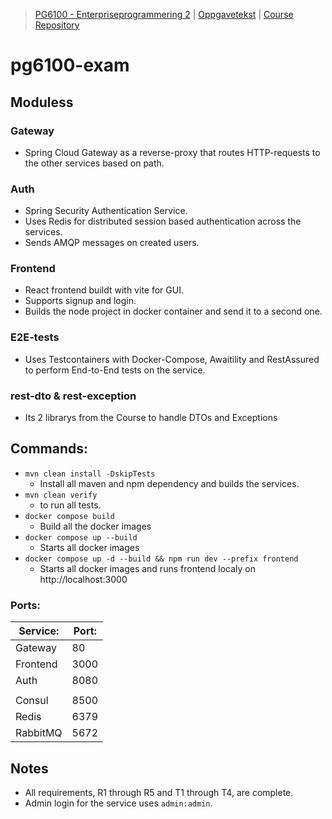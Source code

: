 > [PG6100 - Enterpriseprogrammering 2](https://old.kristiania.no/emnebeskrivelse-2-2/?kode=PG6102&arstall=2020&terminkode=H%C3%98ST) | [Oppgavetekst](./docs/2021-12_exam.pdf) | [Course Repository](https://github.com/arcuri82/testing_security_development_enterprise_systems)

# pg6100-exam

## Moduless

### Gateway

* Spring Cloud Gateway as a reverse-proxy that routes HTTP-requests to the other services based on path.

### Auth

* Spring Security Authentication Service.
* Uses Redis for distributed session based authentication across the services.
* Sends AMQP messages on created users.

### Frontend

* React frontend buildt with vite for GUI.
* Supports signup and login.
* Builds the node project in docker container and send it to a second one.

### E2E-tests

* Uses Testcontainers with Docker-Compose, Awaitility and RestAssured to perform End-to-End tests on the service.

### rest-dto & rest-exception

* Its 2 librarys from the Course to handle DTOs and Exceptions

## Commands:

* `mvn clean install -DskipTests`
    * Install all maven and npm dependency and builds the services.
* `mvn clean verify`
    * to run all tests.
* `docker compose build`
    * Build all the docker images
* `docker compose up --build`
    * Starts all docker images
* `docker compose up -d --build && npm run dev --prefix frontend`
    * Starts all docker images and runs frontend localy on http://localhost:3000

### Ports:

| Service:  | Port: |
| ---       | ---   |
| Gateway   | 80    |
| Frontend  | 3000  |
| Auth      | 8080  |
|           |       |
| Consul    | 8500  |
| Redis     | 6379  |
| RabbitMQ  | 5672  |

## Notes

* All requirements, R1 through R5 and T1 through T4, are complete.
* Admin login for the service uses `admin:admin`.
